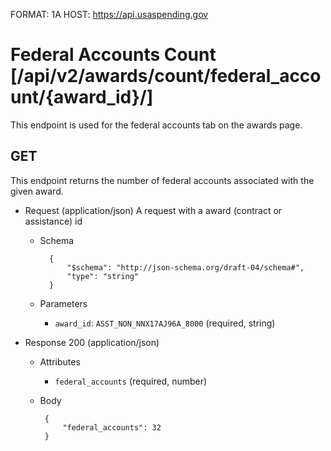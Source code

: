 FORMAT: 1A
HOST: https://api.usaspending.gov

# Federal Accounts Count [/api/v2/awards/count/federal_account/{award_id}/]

This endpoint is used for the federal accounts tab on the awards page.

## GET

This endpoint returns the number of federal accounts associated with the given award.

+ Request (application/json)
    A request with a award (contract or assistance) id
    + Schema

            {
                "$schema": "http://json-schema.org/draft-04/schema#",
                "type": "string"
            }

    + Parameters
        + `award_id`: `ASST_NON_NNX17AJ96A_8000` (required, string)

+ Response 200 (application/json)
    + Attributes
        + `federal_accounts` (required, number)
     + Body

            {
                "federal_accounts": 32
            }
